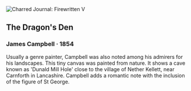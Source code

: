 <div class="artwork-of-the-day">
  <div class="container">
    <div class="img-wrapper">
      <img
        src="https://uploads7.wikiart.org/images/james-campbell/the-dragon-s-den-1854.jpg!Large.jpg"
        alt="Charred Journal: Firewritten V" />
    </div>
    <div class="artwork-detail">
      <div class="artwork-origin"> 
        <h2 class="artwork-name">The Dragon's Den</h2>
        <h3 class="artist">
          James Campbell
                    ·  1854
        </h3>
      </div>
      <p class="description">
        <span class="artwork-description-text ng-binding" ng-bind-html="viewModel.ArtworkOfTheDay.Description | unsafe">Usually a genre painter, Campbell was also noted among his admirers for his landscapes. This tiny canvas was painted from nature. It shows a cave known as 'Dunald Mill Hole' close to the village of Nether Kellett, near Carnforth in Lancashire. Campbell adds a romantic note with the inclusion of the figure of St George.</span>
                        <div class="text-shadow-container ng-hide" ng-show="showShadow"></div>
      </p>
    </div>
  </div>

</div>
